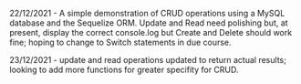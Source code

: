 22/12/2021 - A simple demonstration of CRUD operations using a MySQL database and the Sequelize ORM. Update and Read need polishing but, at present, display the correct console.log but Create and Delete should work fine; hoping to change to Switch statements in due course.

23/12/2021 - update and read operations updated to return actual results; looking to add more functions for greater specifity for CRUD.
